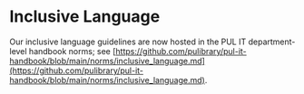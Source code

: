 # Inclusive Language

Our inclusive language guidelines are now hosted in the PUL IT department-level
handbook norms; see
[https://github.com/pulibrary/pul-it-handbook/blob/main/norms/inclusive_language.md](https://github.com/pulibrary/pul-it-handbook/blob/main/norms/inclusive_language.md).

